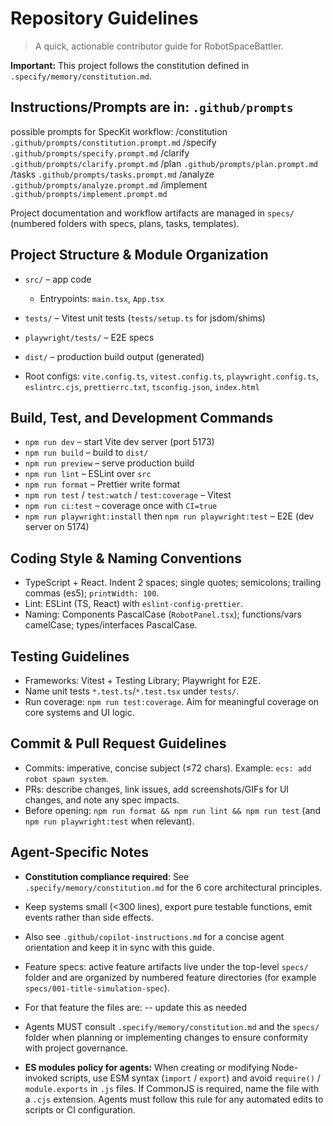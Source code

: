 # Repository Guidelines

> A quick, actionable contributor guide for RobotSpaceBattler.

**Important:** This project follows the constitution defined in `.specify/memory/constitution.md`.

## Instructions/Prompts are in:  `.github/prompts`

possible prompts for SpecKit workflow:
/constitution `.github/prompts/constitution.prompt.md`
/specify `.github/prompts/specify.prompt.md`
/clarify `.github/prompts/clarify.prompt.md`
/plan `.github/prompts/plan.prompt.md`
/tasks `.github/prompts/tasks.prompt.md`
/analyze `.github/prompts/analyze.prompt.md`
/implement `.github/prompts/implement.prompt.md`

Project documentation and workflow artifacts are managed in `specs/` (numbered folders with specs, plans, tasks, templates).


## Project Structure & Module Organization

- `src/` – app code
  - Entrypoints: `main.tsx`, `App.tsx`

- `tests/` – Vitest unit tests (`tests/setup.ts` for jsdom/shims)
- `playwright/tests/` – E2E specs
- `dist/` – production build output (generated)
- Root configs: `vite.config.ts`, `vitest.config.ts`,
  `playwright.config.ts`, `eslintrc.cjs`, `prettierrc.txt`, `tsconfig.json`,
  `index.html`

## Build, Test, and Development Commands

- `npm run dev` – start Vite dev server (port 5173)
- `npm run build` – build to `dist/`
- `npm run preview` – serve production build
- `npm run lint` – ESLint over `src`
- `npm run format` – Prettier write format
- `npm run test` / `test:watch` / `test:coverage` – Vitest
- `npm run ci:test` – coverage once with `CI=true`
- `npm run playwright:install` then `npm run playwright:test` – E2E (dev server on 5174)

## Coding Style & Naming Conventions

- TypeScript + React. Indent 2 spaces; single quotes; semicolons; trailing commas (es5);
  `printWidth: 100`.
- Lint: ESLint (TS, React) with `eslint-config-prettier`.
- Naming: Components PascalCase (`RobotPanel.tsx`); functions/vars camelCase; types/interfaces
  PascalCase.

## Testing Guidelines

- Frameworks: Vitest + Testing Library; Playwright for E2E.
- Name unit tests `*.test.ts`/`*.test.tsx` under `tests/`.
- Run coverage: `npm run test:coverage`. Aim for meaningful coverage on core systems and
  UI logic.

## Commit & Pull Request Guidelines

- Commits: imperative, concise subject (≤72 chars). Example: `ecs: add robot spawn system`.
- PRs: describe changes, link issues, add screenshots/GIFs for UI changes, and note any
  spec impacts.
- Before opening: `npm run format && npm run lint && npm run test` (and
  `npm run playwright:test` when relevant).

## Agent-Specific Notes

- **Constitution compliance required**: See `.specify/memory/constitution.md` for the
  6 core architectural principles.
- Keep systems small (<300 lines), export pure testable functions, emit events rather
  than side effects.
- Also see `.github/copilot-instructions.md` for a concise agent orientation and keep it
  in sync with this guide.

- Feature specs: active feature artifacts live under the top-level `specs/` folder and
  are organized by numbered feature directories (for example `specs/001-title-simulation-spec`).

- For that feature the files are:
  -- update this as needed

- Agents MUST consult `.specify/memory/constitution.md` and the `specs/` folder when
  planning or implementing changes to ensure conformity with project governance.

- **ES modules policy for agents:** When creating or modifying Node-invoked scripts, use ESM syntax
  (`import` / `export`) and avoid `require()` / `module.exports` in `.js` files. If CommonJS is
  required, name the file with a `.cjs` extension. Agents must follow this rule for any automated
  edits to scripts or CI configuration.
